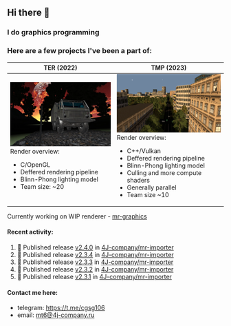 ## Hi there 👋
### I do graphics programming
### Here are a few projects I've been a part of:  

TER (2022)            |  TMP (2023)
-------------------------|-------------------------
![](images/ter_screenshot_00_upscaled.webp) Render overview: <br><ul><li> C/OpenGL <li> Deffered rendering pipeline <li> Blinn-Phong lighting model <li> Team size: ~20 | ![](images/tmp_screenshot_01_upscaled.webp) Render overview: <br><ul><li> C++/Vulkan <li> Deffered rendering pipeline <li> Blinn-Phong lighting model <li> Culling and more compute shaders <li> Generally parallel <li> Team size ~10

Currently working on WIP renderer - [mr-graphics](https://github.com/4J-company/mr-graphics)  

#### Recent activity:
<!--START_SECTION:activity-->
1. 🚀 Published release [v2.4.0](https://github.com/4J-company/mr-importer/releases/tag/v2.4.0) in [4J-company/mr-importer](https://github.com/4J-company/mr-importer)
2. 🚀 Published release [v2.3.4](https://github.com/4J-company/mr-importer/releases/tag/v2.3.4) in [4J-company/mr-importer](https://github.com/4J-company/mr-importer)
3. 🚀 Published release [v2.3.3](https://github.com/4J-company/mr-importer/releases/tag/v2.3.3) in [4J-company/mr-importer](https://github.com/4J-company/mr-importer)
4. 🚀 Published release [v2.3.2](https://github.com/4J-company/mr-importer/releases/tag/v2.3.2) in [4J-company/mr-importer](https://github.com/4J-company/mr-importer)
5. 🚀 Published release [v2.3.1](https://github.com/4J-company/mr-importer/releases/tag/v2.3.1) in [4J-company/mr-importer](https://github.com/4J-company/mr-importer)
<!--END_SECTION:activity-->

#### Contact me here:
 - telegram: https://t.me/cgsg106
 - email:    mt6@4j-company.ru
